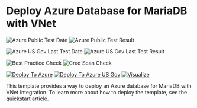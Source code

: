 # Deploy Azure Database for MariaDB with VNet

![Azure Public Test Date](https://azurequickstartsservice.blob.core.windows.net/badges/101-managed-mariadb-with-vnet/PublicLastTestDate.svg)
![Azure Public Test Result](https://azurequickstartsservice.blob.core.windows.net/badges/101-managed-mariadb-with-vnet/PublicDeployment.svg)

![Azure US Gov Last Test Date](https://azurequickstartsservice.blob.core.windows.net/badges/101-managed-mariadb-with-vnet/FairfaxLastTestDate.svg)
![Azure US Gov Last Test Result](https://azurequickstartsservice.blob.core.windows.net/badges/101-managed-mariadb-with-vnet/FairfaxDeployment.svg)

![Best Practice Check](https://azurequickstartsservice.blob.core.windows.net/badges/101-managed-mariadb-with-vnet/BestPracticeResult.svg)
![Cred Scan Check](https://azurequickstartsservice.blob.core.windows.net/badges/101-managed-mariadb-with-vnet/CredScanResult.svg)

[![Deploy To Azure](https://raw.githubusercontent.com/fathym-it/azure-quickstart-templates/master/1-CONTRIBUTION-GUIDE/images/deploytoazure.svg?sanitize=true)](https://portal.azure.com/#create/Microsoft.Template/uri/https%3A%2F%2Fraw.githubusercontent.com%2Ffathym-it%2Fazure-quickstart-templates%2Fmaster%2F101-managed-mariadb-with-vnet%2Fazuredeploy.json)
[![Deploy To Azure US Gov](https://raw.githubusercontent.com/fathym-it/azure-quickstart-templates/master/1-CONTRIBUTION-GUIDE/images/deploytoazuregov.svg?sanitize=true)](https://portal.azure.us/#create/Microsoft.Template/uri/https%3A%2F%2Fraw.githubusercontent.com%2Ffathym-it%2Fazure-quickstart-templates%2Fmaster%2F101-managed-mariadb-with-vnet%2Fazuredeploy.json)
[![Visualize](https://raw.githubusercontent.com/fathym-it/azure-quickstart-templates/master/1-CONTRIBUTION-GUIDE/images/visualizebutton.svg?sanitize=true)](http://armviz.io/#/?load=https%3A%2F%2Fraw.githubusercontent.com%2Ffathym-it%2Fazure-quickstart-templates%2Fmaster%2F101-managed-mariadb-with-vnet%2Fazuredeploy.json)

This template provides a way to deploy an Azure database for MariaDB with VNet Integration. To learn more about how to deploy the template, see the [quickstart](https://docs.microsoft.com/azure/mariadb/quickstart-create-mariadb-server-database-arm-template) article.
